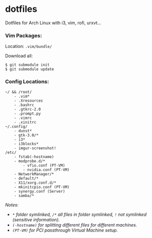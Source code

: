 dotfiles
========

Dotfiles for Arch Linux with i3, vim, rofi, urxvt...


### Vim Packages:

Location: `.vim/bundle/`

Download all:
```
$ git submodule init
$ git submodule update
```

### Config Locations:

```
~/ && /root/
    - .vim*
    - .Xresources
    - .bashrc
    - .gtkrc-2.0
    - .prompt.py
    - .vimrc
    - .xinitrc
~/.config/
    - dunst*
    - gtk-3.0/*
    - i3*
    - i3blocks*
    - imgur-screenshot!
/etc/
    - fstab(-hostname)
    - modprobe.d/*
        - vfio.conf (PT-VM)
        - nvidia.conf (PT-VM)
    - NetworkManager/*
    - default/*
    - X11/xorg.conf.d/*
    - mkinitcpio.conf (PT-VM)
    - synergy.conf (Server)
    - samba/*
```
_Notes:_
- _`*` folder symlinked, `/*` all files in folder symlinked, `!` not symlinked (sensitive information)._
- _`(-hostname)` for splitting different files for different machines._
- _`(PT-VM)` for PCI passthrough Virtual Machine setup._

